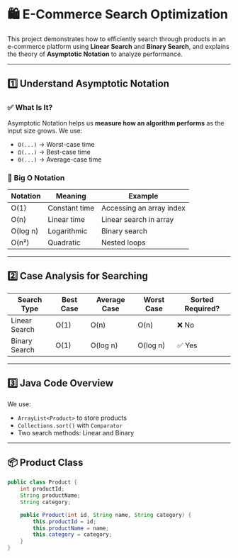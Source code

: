 # 🛍️ E-Commerce Search Optimization

This project demonstrates how to efficiently search through products in an e-commerce platform using **Linear Search** and **Binary Search**, and explains the theory of **Asymptotic Notation** to analyze performance.

---

## 1️⃣ Understand Asymptotic Notation

### ✅ What Is It?

Asymptotic Notation helps us **measure how an algorithm performs** as the input size grows. We use:

- `O(...)` → Worst-case time
- `Ω(...)` → Best-case time
- `Θ(...)` → Average-case time

### 🧠 Big O Notation

| Notation | Meaning        | Example              |
|----------|----------------|----------------------|
| O(1)     | Constant time   | Accessing an array index |
| O(n)     | Linear time     | Linear search in array  |
| O(log n) | Logarithmic     | Binary search           |
| O(n²)    | Quadratic       | Nested loops            |

---

## 2️⃣ Case Analysis for Searching

| Search Type   | Best Case | Average Case | Worst Case | Sorted Required? |
|---------------|-----------|--------------|------------|------------------|
| Linear Search | O(1)      | O(n)         | O(n)       | ❌ No             |
| Binary Search | O(1)      | O(log n)     | O(log n)   | ✅ Yes            |

---

## 3️⃣ Java Code Overview

We use:
- `ArrayList<Product>` to store products
- `Collections.sort()` with `Comparator`
- Two search methods: Linear and Binary

---

## 📦 Product Class

```java
public class Product {
    int productId;
    String productName;
    String category;

    public Product(int id, String name, String category) {
        this.productId = id;
        this.productName = name;
        this.category = category;
    }
}
